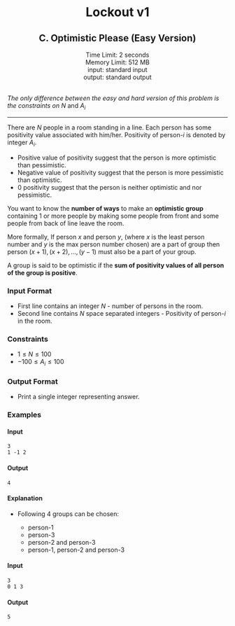 <div align = "center"><b><h1>Lockout v1</h1></b></div>

<div align="center"><b><h2>C. Optimistic Please (Easy Version)</h2></b></div>
<div align="center">Time Limit: 2 seconds</div>
<div align="center">Memory Limit: 512 MB</div>
<div align="center">input: standard input</div>
<div align="center">output: standard output</div>

<br>

*The only difference between the easy and hard version of this problem is the constraints on* $N$ and $A_i$

---

There are $N$ people in a room standing in a line. Each person has some positivity value associated with him/her. Positivity of person-$i$ is denoted by integer $A_i$.

- Positive value of positivity suggest that the person is more optimistic than pessimistic.
- Negative value of positivity suggest that the person is more pessimistic than optimistic. 
- $0$ positivity suggest that the person is neither optimistic and nor pessimistic.

You want to know the **number of ways** to make an **optimistic group** containing $1$ or more people by making some people from front and some people from back of line leave the room. 

More formally, If person $x$ and person $y$, (where $x$ is the least person number and $y$ is the max person number chosen) are a part of group then person $(x + 1), (x + 2), ..., (y - 1)$ must also be a part of your group.

A group is said to be optimistic if the **sum of positivity values of all person of the group is positive**.

<h3>Input Format</h3>

- First line contains an integer $N$ - number of persons in the room.
- Second line contains $N$ space separated integers - Positivity of person-$i$ in the room.

<h3> Constraints </h3>

- $1 \leq N \leq 100$
- $-100 \leq A_i \leq 100$

<h3>Output Format</h3>

- Print a single integer representing answer.

<h3> Examples </h3>

<h4>Input</h4>

```
3
1 -1 2 
```

<h4>Output</h4>

```
4
```

<h4> Explanation </h4>

- Following $4$ groups can be chosen:
  
  - person-$1$ 
  - person-$3$
  - person-$2$ and person-$3$
  - person-$1$, person-$2$ and person-$3$

<h4> Input </h4>

```
3
0 1 3 
```

<h4> Output </h4>

```
5
```